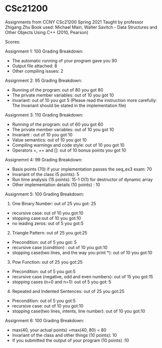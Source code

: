 # CSc21200
Assignments from CCNY CSc21200
Spring 2021 
Taught by professor Zhigang Zhu
Book used: Michael Main, Walter Savitch - Data Structures and Other Objects Using C++ (2010, Pearson)

Scores:

Assignment 1: 100
  Grading Breakdown:
- The automatic running of your program gave you 90
- Output file attached: 8
- Other compiling issues: 2
      
Assignment 2: 95 
  Grading Breakdown:
- Running of the program: out of 80 you got 80
- The private member variables: out of 10 you got 10
- Invariant: out of 10 you got  5 (Please read the instruction more carefully: The Invariant should be stated in the implementation file)
    
Assignment 3: 110
  Grading Breakdown:
- Running of the program: out of 60 you got 60
- The private member variables: out of 10 you got 10
- Invariant : out of 10 you got  10
- Value semantics: out of 10 you got 10  
- Compiling warnings and code style: out of 10 you got 10
- Operators +, += and []: out of 10 bonus points you got  10

Assignemnt 4: 99
  Grading Breakdown:
- Basis points (70) if your implementation passes the seq_ex3 exam: 70
- Invariant of the class (5 points): 5
- Run time analysis (15 points): 15-1 O(1) for destructor of dynamic array
- Other implementation details (10 points) : 10

Assignment 5: 100
  Grading Breakdown:
  1. One Binary Number: out of 25 you got: 25
- recursive case: out of 10 you got:10
- stopping case:out of 10 you got:10
- no leading zeros: out of 5 you got:5

2. Triangle Pattern: out of 25 you got:25
- Precondition: out of 5 you got: 5
- recursive case (condition) : out of 10 you got:10
- stopping case(two lines, and the way you print *): out of 10 you got:10


3. Pow Function: out of 25 you got:25
- Precondition: out of 5 you got:5
- recursive case (negative, odd and even numbers): out of 15 you got:15
- stopping cases (n=0 and n=1): out of 5 you got: 5

4. Repeated and Indented Sentences: out of 25 you got:25
- Precondition: out of 5 you got:5
- recursive case: out of 10 you got:10
- stopping case(two lines, intents, line number): out of 10 you got:10

Assignment 6: 100 
  Grading Breakdown:
- max(40, your actual points) =max(40, 80) = 80
- Invariant of the class and other things (10 points): 10
- If you submitted the output of your program (10 points) :10
